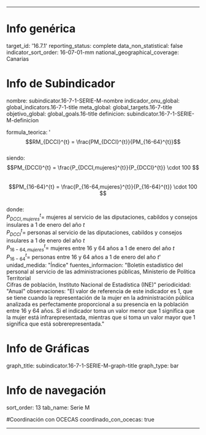 ---

# Info genérica
target_id: '16.7.1'
reporting_status: complete
data_non_statistical: false
indicator_sort_order: 16-07-01-mm
national_geographical_coverage: Canarias

# Info de Subindicador
nombre: subindicator.16-7-1-SERIE-M-nombre
indicador_onu_global: global_indicators.16-7-1-title
meta_global: global_targets.16-7-title
objetivo_global: global_goals.16-title
definicion: subindicator.16-7-1-SERIE-M-definicion

formula_teorica: '$$RM_{DCCI}^{t} = \frac{PM_{DCCI}^{t}}{PM_{16-64}^{t}}$$ <br>
siendo: <br>
$$PM_{DCCI}^{t} = \frac{P_{DCCI,mujeres}^{t}}{P_{DCCI}^{t}} \cdot 100 $$<br>
$$PM_{16-64}^{t} = \frac{P_{16-64,mujeres}^{t}}{P_{16-64}^{t}} \cdot 100 $$<br>
donde: <br>
$P_{DCCI,mujeres}^{t} =$ mujeres al servicio de las diputaciones, cabildos y consejos insulares a 1 de enero del año $t$<br>
$P_{DCCI}^{t} =$ personas al servicio de las diputaciones, cabildos y consejos insulares a 1 de enero del año $t$<br>
$P_{16-64,mujeres}^{t} =$ mujeres entre 16 y 64 años a 1 de enero del año $t$<br>
$P_{16-64}^{t} =$ personas entre 16 y 64 años a 1 de enero del año $t$'
unidad_medida: "Índice"
fuentes_informacion: "Boletín estadístico del personal al servicio de las administraciones públicas, Ministerio de Política Territorial <br>
Cifras de población, Instituto Nacional de Estadística (INE)"
periodicidad: "Anual"
observaciones: "El valor de referencia de este indicador es 1, que se tiene cuando la representación de la mujer en la administración pública analizada es perfectamente proporcional a su presencia en la población entre 16 y 64 años. Si el indicador toma un valor menor que 1 significa que la mujer está infrarepresentada, mientras que si toma un valor mayor que 1 significa que está sobrerepresentada."

# Info de Gráficas
graph_title: subindicator.16-7-1-SERIE-M-graph-title
graph_type: bar

# Info de navegación
sort_order: 13
tab_name: Serie M

#Coordinación con OCECAS
coordinado_con_ocecas: true

---